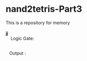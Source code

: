 # nand2tetris-Part3
This is a repository for memory
<br><br>
<b>jj</b><br>
&nbsp;&nbsp;&nbsp; Logic Gate: 

<br>
&nbsp;&nbsp;&nbsp;Output : 


<br><br><br>

